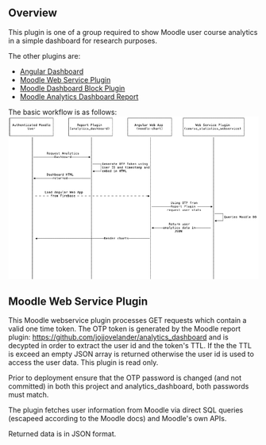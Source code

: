 ## Overview
This plugin is one of a group required to show Moodle user course analytics in a simple dashboard for research purposes.

The other plugins are:
* [Angular Dashboard](https://github.com/jojjovelander/moodle-charts)
* [Moodle Web Service Plugin](https://github.com/jojjovelander/course_statistics_webservice)
* [Moodle Dashboard Block Plugin](https://github.com/jojjovelander/course_analytics/)
* [Moodle Analytics Dashboard Report](https://github.com/jojjovelander/analytics_dashboard)

The basic workflow is as follows:
![Overview Image](https://raw.githubusercontent.com/jojjovelander/course_statistics_webservice/develop/overview.png)

## Moodle Web Service Plugin
This Moodle webservice plugin processes GET requests which contain a valid one time token.  The OTP token is generated by the Moodle report plugin: https://github.com/jojjovelander/analytics_dashboard and is decypted in order to extract the user id and the token's TTL.  If the the TTL is exceed an empty JSON array is returned otherwise the user id is used to access the user data.  This plugin is read only.

Prior to deployment ensure that the OTP password is changed (and not committed) in both this project and analytics_dashboard, both passwords must match.

The plugin fetches user information from Moodle via direct SQL queries (escapeed according to the Moodle docs) and Moodle's own APIs.

Returned data is in JSON format.
